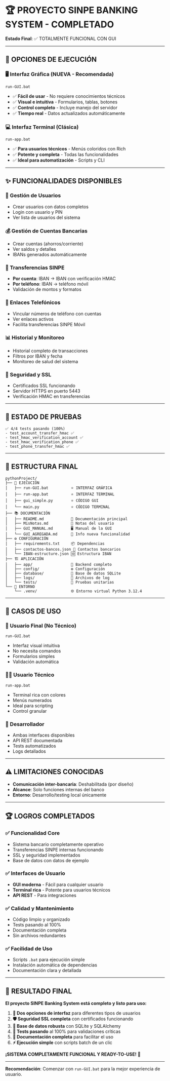 # 🏆 PROYECTO SINPE BANKING SYSTEM - COMPLETADO

**Estado Final**: ✅ TOTALMENTE FUNCIONAL CON GUI

---

## 🎯 OPCIONES DE EJECUCIÓN

### **🖥️ Interfaz Gráfica (NUEVA - Recomendada)**

```batch
run-GUI.bat
```

- ✅ **Fácil de usar** - No requiere conocimientos técnicos
- ✅ **Visual e intuitiva** - Formularios, tablas, botones
- ✅ **Control completo** - Incluye manejo del servidor
- ✅ **Tiempo real** - Datos actualizados automáticamente

### **💻 Interfaz Terminal (Clásica)**

```batch
run-app.bat
```

- ✅ **Para usuarios técnicos** - Menús coloridos con Rich
- ✅ **Potente y completa** - Todas las funcionalidades
- ✅ **Ideal para automatización** - Scripts y CLI

---

## ✨ FUNCIONALIDADES DISPONIBLES

### **👥 Gestión de Usuarios**

- Crear usuarios con datos completos
- Login con usuario y PIN
- Ver lista de usuarios del sistema

### **💰 Gestión de Cuentas Bancarias**

- Crear cuentas (ahorros/corriente)
- Ver saldos y detalles
- IBANs generados automáticamente

### **💸 Transferencias SINPE**

- **Por cuenta**: IBAN → IBAN con verificación HMAC
- **Por teléfono**: IBAN → teléfono móvil
- Validación de montos y formatos

### **📱 Enlaces Telefónicos**

- Vincular números de teléfono con cuentas
- Ver enlaces activos
- Facilita transferencias SINPE Móvil

### **📊 Historial y Monitoreo**

- Historial completo de transacciones
- Filtros por IBAN y fecha
- Monitoreo de salud del sistema

### **🔐 Seguridad y SSL**

- Certificados SSL funcionando
- Servidor HTTPS en puerto 5443
- Verificación HMAC en transferencias

---

## 🧪 ESTADO DE PRUEBAS

```
✅ 4/4 tests pasando (100%)
- test_account_transfer_hmac ✅
- test_hmac_verification_account ✅  
- test_hmac_verification_phone ✅
- test_phone_transfer_hmac ✅
```

---

## 📁 ESTRUCTURA FINAL

```
pythonProject/
├── 🚀 EJECUCIÓN
│   ├── run-GUI.bat          ⭐ INTERFAZ GRÁFICA
│   ├── run-app.bat          ⭐ INTERFAZ TERMINAL
│   ├── gui_simple.py        ⭐ CÓDIGO GUI
│   └── main.py              ⭐ CÓDIGO TERMINAL
├── 📚 DOCUMENTACIÓN
│   ├── README.md            📖 Documentación principal
│   ├── MisNotas.md          📝 Notas del usuario
│   ├── GUI_MANUAL.md        🖥️ Manual de la GUI
│   └── GUI_AGREGADA.md      🎉 Info nueva funcionalidad
├── ⚙️ CONFIGURACIÓN
│   ├── requirements.txt     📦 Dependencias
│   ├── contactos-bancos.json 🏦 Contactos bancarios
│   └── IBAN-estructure.json 🆔 Estructura IBAN
├── 🏗️ APLICACIÓN
│   ├── app/                 💼 Backend completo
│   ├── config/              ⚙️ Configuración
│   ├── database/            💾 Base de datos SQLite
│   ├── logs/                📝 Archivos de log
│   └── tests/               🧪 Pruebas unitarias
└── 🐍 ENTORNO
    └── .venv/               🌐 Entorno virtual Python 3.12.4
```

---

## 🎯 CASOS DE USO

### **👤 Usuario Final (No Técnico)**

```batch
run-GUI.bat
```

- Interfaz visual intuitiva
- No necesita comandos
- Formularios simples
- Validación automática

### **👨‍💻 Usuario Técnico**

```batch
run-app.bat
```

- Terminal rica con colores
- Menús numerados
- Ideal para scripting
- Control granular

### **🔧 Desarrollador**

- Ambas interfaces disponibles
- API REST documentada
- Tests automatizados
- Logs detallados

---

## ⚠️ LIMITACIONES CONOCIDAS

- **Comunicación inter-bancaria**: Deshabilitada (por diseño)
- **Alcance**: Solo funciones internas del banco
- **Entorno**: Desarrollo/testing local únicamente

---

## 🏆 LOGROS COMPLETADOS

### ✅ **Funcionalidad Core**

- Sistema bancario completamente operativo
- Transferencias SINPE internas funcionando
- SSL y seguridad implementados
- Base de datos con datos de ejemplo

### ✅ **Interfaces de Usuario**

- **GUI moderna** - Fácil para cualquier usuario
- **Terminal rica** - Potente para usuarios técnicos
- **API REST** - Para integraciones

### ✅ **Calidad y Mantenimiento**

- Código limpio y organizado
- Tests pasando al 100%
- Documentación completa
- Sin archivos redundantes

### ✅ **Facilidad de Uso**

- Scripts `.bat` para ejecución simple
- Instalación automática de dependencias
- Documentación clara y detallada

---

## 🚀 RESULTADO FINAL

**El proyecto SINPE Banking System está completo y listo para uso:**

1. **🎯 Dos opciones de interfaz** para diferentes tipos de usuarios
2. **🛡️ Seguridad SSL completa** con certificados funcionando
3. **💾 Base de datos robusta** con SQLite y SQLAlchemy
4. **🧪 Tests pasando** al 100% para validaciones críticas
5. **📖 Documentación completa** para facilitar el uso
6. **⚡ Ejecución simple** con scripts batch de un clic

**¡SISTEMA COMPLETAMENTE FUNCIONAL Y READY-TO-USE!** 🎉

---

**Recomendación**: Comenzar con `run-GUI.bat` para la mejor experiencia de usuario.
